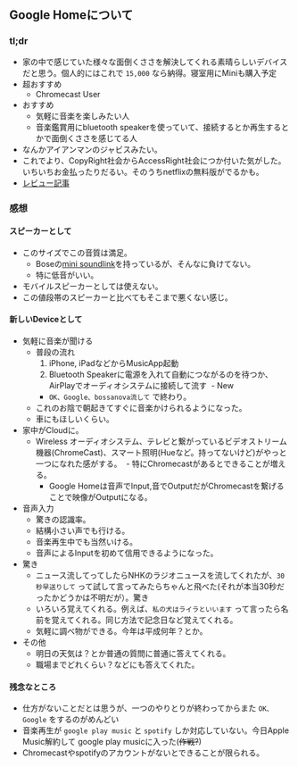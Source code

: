 ## Google Homeについて
### tl;dr
- 家の中で感じていた様々な面倒くささを解決してくれる素晴らしいデバイスだと思う。個人的にはこれで `15,000` なら納得。寝室用にMiniも購入予定
- 超おすすめ
  - Chromecast User
- おすすめ
  - 気軽に音楽を楽しみたい人
  - 音楽鑑賞用にbluetooth speakerを使っていて、接続するとか再生するとかで面倒くささを感じてる人
- なんかアイアンマンのジャビスみたい。
- これでより、CopyRight社会からAccessRight社会につか付いた気がした。いちいちお金払ったりだるい。そのうちnetflixの無料版がでるかも。
- [レビュー記事](https://gadgeron.com/googlehome-review)

### 感想

#### スピーカーとして
- このサイズでこの音質は満足。
  - Boseの[mini soundlink](http://amzn.asia/0CFtMrR)を持っているが、そんなに負けてない。
  - 特に低音がいい。
- モバイルスピーカーとしては使えない。
- この値段帯のスピーカーと比べてもそこまで悪くない感じ。

#### 新しいDeviceとして
- 気軽に音楽が聞ける
  - 普段の流れ
    1. iPhone, iPadなどからMusicApp起動
    2. Bluetooth Speakerに電源を入れて自動につながるのを待つか、AirPlayでオーディオシステムに接続して流す
  - New
    - `OK、Google、bossanova流して` で終わり。
  - これのお陰で朝起きてすぐに音楽かけられるようになった。
  - 車にもほしいくらい。
- 家中がCloudに。
  - Wireless オーディオシステム、テレビと繋がっているビデオストリーム機器(ChromeCast)、スマート照明(Hueなど。持ってないけど)がやっと一つになれた感がする。
  - 特にChromecastがあるとできることが増える。
    - Google Homeは音声でInput,音でOutputだがChromecastを繋げることで映像がOutputになる。
- 音声入力
  - 驚きの認識率。
  - 結構小さい声でも行ける。
  - 音楽再生中でも当然いける。
  - 音声によるInputを初めて信用できるようになった。
- 驚き
  - ニュース流してってしたらNHKのラジオニュースを流してくれたが、`30秒早送りして` って試して言ってみたらちゃんと飛べた(それが本当30秒だったかどうかは不明だが）。驚き
  - いろいろ覚えてくれる。例えば、`私の犬はライラといいます` って言ったら名前を覚えてくれる。同じ方法で記念日など覚えてくれる。
  - 気軽に調べ物ができる。今年は平成何年？とか。
- その他
  - 明日の天気は？とか普通の質問に普通に答えてくれる。
  - 職場までどれくらい？などにも答えてくれた。
  
#### 残念なところ
- 仕方がないことだとは思うが、一つのやりとりが終わってからまた `OK、Google` をするのがめんどい
- 音楽再生が `google play music` と `spotify` しか対応していない。今日Apple Music解約して google play musicに入った(~~作戦?~~)
- Chromecastやspotifyのアカウントがないとできることが限られる。
